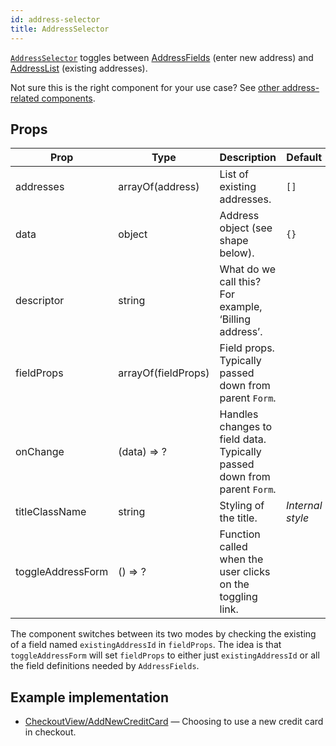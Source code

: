 ```yaml
---
id: address-selector
title: AddressSelector
---
```


[`AddressSelector`](https://github.com/birchbox/bernard_black/blob/develop/src/components/Addresses/AddressSelector/index.js) toggles between [AddressFields](components/address-fields.md) (enter new address) and [AddressList](components/address-list.md) (existing addresses).

Not sure this is the right component for your use case? See [other address-related components](guides/addresses.md).

## Props

Prop|Type|Description|Default
---|---|---|---
addresses|arrayOf(address)|List of existing addresses.|`[]`
data|object|Address object (see shape below).|`{}`
descriptor|string|What do we call this? For example, ‘Billing address’.|
fieldProps|arrayOf(fieldProps)|Field props. Typically passed down from parent `Form`.|
onChange|(data) => ?|Handles changes to field data. Typically passed down from parent `Form`.|
titleClassName|string|Styling of the title.|*Internal style*
toggleAddressForm|() => ?|Function called when the user clicks on the toggling link.|

The component switches between its two modes by checking the existing of a field named `existingAddressId` in `fieldProps`. The idea is that `toggleAddressForm` will set `fieldProps` to either just `existingAddressId` or all the field definitions needed by `AddressFields`.

## Example implementation

- [CheckoutView/AddNewCreditCard](https://github.com/birchbox/bernard_black/blob/develop/src/views/checkout/CheckoutView/AddNewCreditCard/index.js) — Choosing to use a new credit card in checkout.
